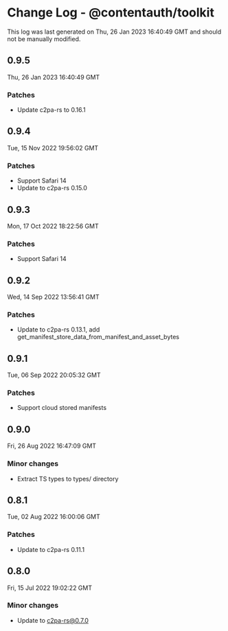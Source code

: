 # Change Log - @contentauth/toolkit

This log was last generated on Thu, 26 Jan 2023 16:40:49 GMT and should not be manually modified.

## 0.9.5
Thu, 26 Jan 2023 16:40:49 GMT

### Patches

- Update c2pa-rs to 0.16.1

## 0.9.4
Tue, 15 Nov 2022 19:56:02 GMT

### Patches

- Support Safari 14
- Update to c2pa-rs 0.15.0

## 0.9.3
Mon, 17 Oct 2022 18:22:56 GMT

### Patches

- Support Safari 14

## 0.9.2
Wed, 14 Sep 2022 13:56:41 GMT

### Patches

- Update to c2pa-rs 0.13.1, add get_manifest_store_data_from_manifest_and_asset_bytes

## 0.9.1
Tue, 06 Sep 2022 20:05:32 GMT

### Patches

- Support cloud stored manifests

## 0.9.0
Fri, 26 Aug 2022 16:47:09 GMT

### Minor changes

- Extract TS types to types/ directory

## 0.8.1
Tue, 02 Aug 2022 16:00:06 GMT

### Patches

- Update to c2pa-rs 0.11.1

## 0.8.0
Fri, 15 Jul 2022 19:02:22 GMT

### Minor changes

- Update to c2pa-rs@0.7.0

